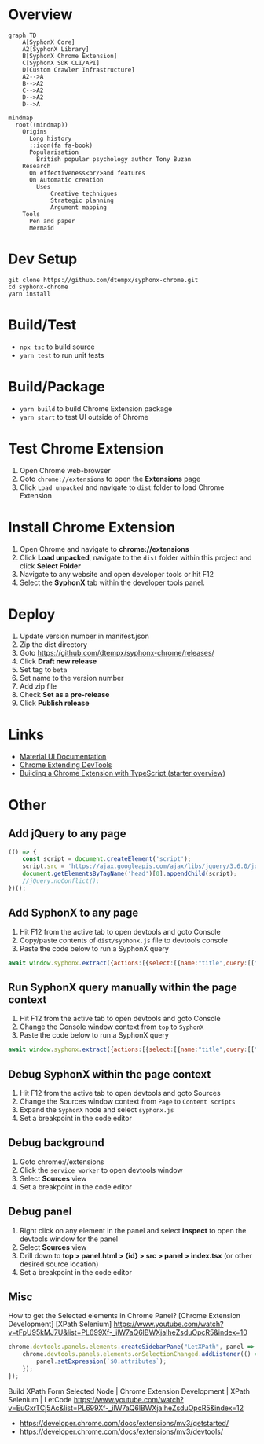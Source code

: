 # Overview

```mermaid
graph TD
    A[SyphonX Core]
    A2[SyphonX Library]
    B[SyphonX Chrome Extension]
    C[SyphonX SDK CLI/API]
    D[Custom Crawler Infrastructure]
    A2-->A
    B-->A2
    C-->A2
    D-->A2
    D-->A
```

```mermaid
mindmap
  root((mindmap))
    Origins
      Long history
      ::icon(fa fa-book)
      Popularisation
        British popular psychology author Tony Buzan
    Research
      On effectiveness<br/>and features
      On Automatic creation
        Uses
            Creative techniques
            Strategic planning
            Argument mapping
    Tools
      Pen and paper
      Mermaid
```


# Dev Setup
```
git clone https://github.com/dtempx/syphonx-chrome.git
cd syphonx-chrome
yarn install
```


# Build/Test
* `npx tsc` to build source
* `yarn test` to run unit tests


# Build/Package
* `yarn build` to build Chrome Extension package
* `yarn start` to test UI outside of Chrome


# Test Chrome Extension
1. Open Chrome web-browser
2. Goto `chrome://extensions` to open the **Extensions** page
3. Click `Load unpacked` and navigate to `dist` folder to load Chrome Extension


# Install Chrome Extension
1. Open Chrome and navigate to **chrome://extensions**
2. Click **Load unpacked**, navigate to the `dist` folder within this project and click **Select Folder**
3. Navigate to any website and open developer tools or hit F12
4. Select the **SyphonX** tab within the developer tools panel.


# Deploy
1. Update version number in manifest.json
2. Zip the dist directory
3. Goto https://github.com/dtempx/syphonx-chrome/releases/
4. Click **Draft new release**
5. Set tag to `beta`
6. Set name to the version number
7. Add zip file
8. Check **Set as a pre-release**
8. Click **Publish release**


# Links
* [Material UI Documentation](https://v4.mui.com/)
* [Chrome Extending DevTools](https://developer.chrome.com/docs/extensions/mv3/devtools/)
* [Building a Chrome Extension with TypeScript (starter overview)](https://www.youtube.com/watch?v=01vp9cYbQus)


# Other

## Add jQuery to any page
```js
(() => {
    const script = document.createElement('script');
    script.src = 'https://ajax.googleapis.com/ajax/libs/jquery/3.6.0/jquery.slim.min.js';
    document.getElementsByTagName('head')[0].appendChild(script);
    //jQuery.noConflict();
})();
```

## Add SyphonX to any page
1. Hit F12 from the active tab to open devtools and goto Console
2. Copy/paste contents of `dist/syphonx.js` file to devtools console
3. Paste the code below to run a SyphonX query
```js
await window.syphonx.extract({actions:[{select:[{name:"title",query:[["h1"]]}]}]})
```

## Run SyphonX query manually within the page context
1. Hit F12 from the active tab to open devtools and goto Console
2. Change the Console window context from `top` to `SyphonX`
3. Paste the code below to run a SyphonX query
```js
await window.syphonx.extract({actions:[{select:[{name:"title",query:[["h1"]]}]}]})
```

## Debug SyphonX within the page context
1. Hit F12 from the active tab to open devtools and goto Sources
2. Change the Sources window context from `Page` to `Content scripts`
3. Expand the `SyphonX` node and select `syphonx.js`
4. Set a breakpoint in the code editor

## Debug background
1. Goto chrome://extensions
2. Click the `service worker` to open devtools window
3. Select **Sources** view
4. Set a breakpoint in the code editor

## Debug panel
1. Right click on any element in the panel and select **inspect** to open the devtools window for the panel
2. Select **Sources** view
3. Drill down to **top > panel.html > {id} > src > panel > index.tsx** (or other desired source location)
4. Set a breakpoint in the code editor

## Misc
How to get the Selected elements in Chrome Panel? [Chrome Extension Development] [XPath Selenium]
https://www.youtube.com/watch?v=tFpU95kMJ7U&list=PL699Xf-_ilW7aQ6lBWXjaIheZsduOpcR5&index=10

```js
chrome.devtools.panels.elements.createSidebarPane("LetXPath", panel => {
    chrome.devtools.panels.elements.onSelectionChanged.addListener(() => {
        panel.setExpression(`$0.attributes`);
    });
});
```

Build XPath Form Selected Node | Chrome Extension Development | XPath Selenium | LetCode
https://www.youtube.com/watch?v=EuGxrTCj5Ac&list=PL699Xf-_ilW7aQ6lBWXjaIheZsduOpcR5&index=12

* https://developer.chrome.com/docs/extensions/mv3/getstarted/
* https://developer.chrome.com/docs/extensions/mv3/devtools/
